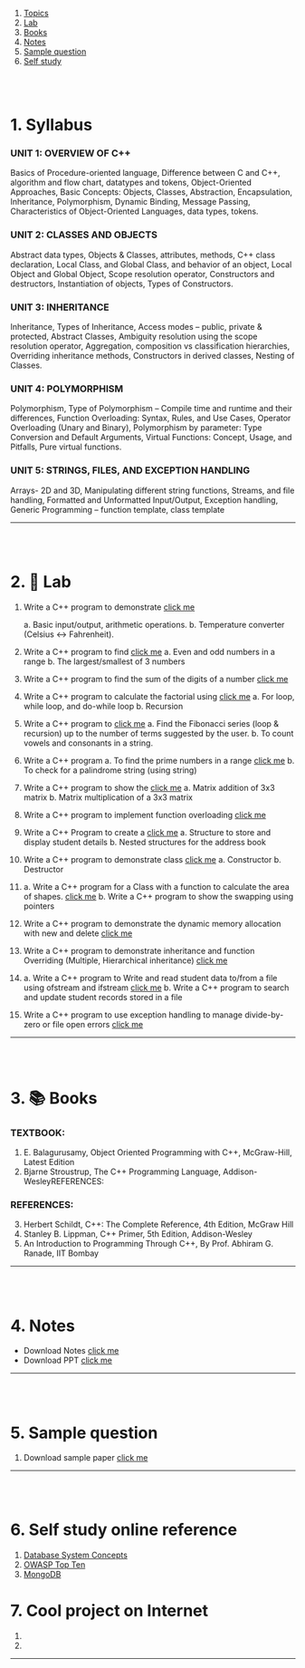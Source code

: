 1. [Topics](#1)
2. [Lab](#2)
3. [Books](#3)
4. [Notes](#4)
5. [Sample question](#5)
6. [Self study](#6)

<br>
<br>

# 1. Syllabus<a id='1'></a>

### UNIT 1: OVERVIEW OF C++

Basics of Procedure-oriented language, Difference between C and C++, algorithm and flow chart, datatypes and tokens,
Object-Oriented Approaches, Basic Concepts: Objects, Classes, Abstraction, Encapsulation, Inheritance, Polymorphism,
Dynamic Binding, Message Passing, Characteristics of Object-Oriented Languages, data types, tokens.

### UNIT 2: CLASSES AND OBJECTS

Abstract data types, Objects & Classes, attributes, methods, C++ class declaration, Local Class, and Global Class, and
behavior of an object, Local Object and Global Object, Scope resolution operator, Constructors and destructors, Instantiation
of objects, Types of Constructors.

### UNIT 3: INHERITANCE

Inheritance, Types of Inheritance, Access modes – public, private & protected, Abstract Classes, Ambiguity resolution using
the scope resolution operator, Aggregation, composition vs classification hierarchies, Overriding inheritance methods,
Constructors in derived classes, Nesting of Classes.

### UNIT 4: POLYMORPHISM

Polymorphism, Type of Polymorphism – Compile time and runtime and their differences, Function Overloading: Syntax,
Rules, and Use Cases, Operator Overloading (Unary and Binary), Polymorphism by parameter: Type Conversion and Default
Arguments, Virtual Functions: Concept, Usage, and Pitfalls, Pure virtual functions.

### UNIT 5: STRINGS, FILES, AND EXCEPTION HANDLING

Arrays- 2D and 3D, Manipulating different string functions, Streams, and file handling, Formatted and Unformatted
Input/Output, Exception handling, Generic Programming – function template, class template

---

<br>
<br>

# 2. 🧪 Lab<a id='2'></a>

1. Write a C++ program to demonstrate [click me]()

   a. Basic input/output, arithmetic operations.
   b. Temperature converter (Celsius ↔ Fahrenheit).

1. Write a C++ program to find [click me]()
   a. Even and odd numbers in a range
   b. The largest/smallest of 3 numbers

1. Write a C++ program to find the sum of the digits of a number [click me]()

1. Write a C++ program to calculate the factorial using [click me]()
   a. For loop, while loop, and do-while loop
   b. Recursion

1. Write a C++ program to [click me]()
   a. Find the Fibonacci series (loop & recursion) up to the number of terms suggested by the user.
   b. To count vowels and consonants in a string.

1. Write a C++ program
   a. To find the prime numbers in a range [click me]()
   b. To check for a palindrome string (using string)

1. Write a C++ program to show the [click me]()
   a. Matrix addition of 3x3 matrix
   b. Matrix multiplication of a 3x3 matrix

1. Write a C++ program to implement function overloading [click me]()

1. Write a C++ Program to create a [click me]()
   a. Structure to store and display student details
   b. Nested structures for the address book

1. Write a C++ program to demonstrate class [click me]()
   a. Constructor
   b. Destructor

1. a. Write a C++ program for a Class with a function to calculate the area of shapes. [click me]()
   b. Write a C++ program to show the swapping using pointers

1. Write a C++ program to demonstrate the dynamic memory allocation with new and delete [click me]()

1. Write a C++ program to demonstrate inheritance and function Overriding (Multiple, Hierarchical inheritance) [click me]()

1. a. Write a C++ program to Write and read student data to/from a file using ofstream and ifstream [click me]()
   b. Write a C++ program to search and update student records stored in a file

1. Write a C++ program to use exception handling to manage divide-by-zero or file open errors [click me]()

---

<br>
<br>

# 3. 📚 Books<a id='3'></a>

### TEXTBOOK:

1. E. Balagurusamy, Object Oriented Programming with C++, McGraw-Hill, Latest Edition
2. Bjarne Stroustrup, The C++ Programming Language, Addison-WesleyREFERENCES:

### REFERENCES:

3. Herbert Schildt, C++: The Complete Reference, 4th Edition, McGraw Hill
4. Stanley B. Lippman, C++ Primer, 5th Edition, Addison-Wesley
5. An Introduction to Programming Through C++, By Prof. Abhiram G. Ranade, IIT Bombay

---

<br>
<br>

# 4. Notes<a id='4'></a>

- Download Notes [click me]()
- Download PPT [click me]()

---

<br>
<br>

# 5. Sample question<a id='5'></a>

1. Download sample paper [click me]()

---

<br>
<br>

# 6. Self study online reference<a id='6'></a>

1. [Database System Concepts](https://db-book.com)
2. [OWASP Top Ten](https://owasp.org/www-project-top-ten/)
3. [MongoDB](https://www.mongodb.com/docs/manual/)

# 7. Cool project on Internet

1. []()
1. []()

---
